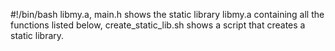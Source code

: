 #!/bin/bash
libmy.a, main.h shows the static library libmy.a containing all the functions listed below, create_static_lib.sh shows a script that creates a static library.
